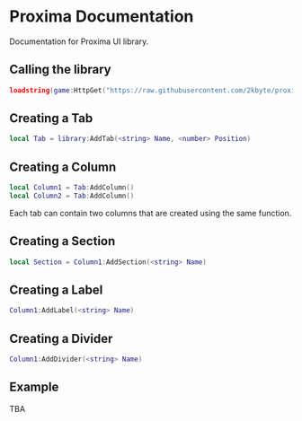 # Proxima Documentation
Documentation for Proxima UI library.

## Calling the library
```lua
loadstring(game:HttpGet("https://raw.githubusercontent.com/2kbyte/proxima/main/source.lua")()
```

## Creating a Tab
```lua
local Tab = library:AddTab(<string> Name, <number> Position)
```

## Creating a Column
```lua
local Column1 = Tab:AddColumn()
local Column2 = Tab:AddColumn()
```
Each tab can contain two columns that are created using the same function.

## Creating a Section
```lua
local Section = Column1:AddSection(<string> Name)
```

## Creating a Label
```lua
Column1:AddLabel(<string> Name)
```

## Creating a Divider
```lua
Column1:AddDivider(<string> Name)
```
## Example
TBA
